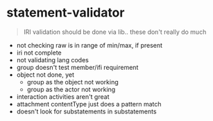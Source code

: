 # statement-validator

> IRI validation should be done via lib.. these don't really do much

- not checking raw is in range of min/max, if present
- iri not complete
- not validating lang codes
- group doesn't test member/ifi requirement
- object not done, yet
    - group as the object not working
    - group as the actor not working
- interaction activities aren't great
- attachment contentType just does a pattern match
- doesn't look for substatements in substatements
